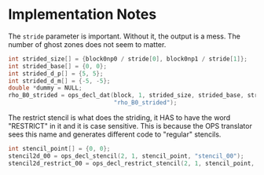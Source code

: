 # Implementation Notes

The `stride` parameter is important. Without it, the output is a mess. The number of ghost zones does not seem to
matter.

```c
int strided_size[] = {block0np0 / stride[0], block0np1 / stride[1]};
int strided_base[] = {0, 0};
int strided_d_p[] = {5, 5};
int strided_d_m[] = {-5, -5};
double *dummy = NULL;
rho_B0_strided = ops_decl_dat(block, 1, strided_size, strided_base, strided_d_m, strided_d_p, stride, dummy, "double",
                              "rho_B0_strided");
```

The restrict stencil is what does the striding, it HAS to have the word "RESTRICT" in it and it is case sensitive. This
is because the OPS translator sees this name and generates different code to "regular" stencils.

```c
int stencil_point[] = {0, 0};
stencil2d_00 = ops_decl_stencil(2, 1, stencil_point, "stencil_00");
stencil2d_restrict_00 = ops_decl_restrict_stencil(2, 1, stencil_point, stride, "stencil_RESTRICT_00");
```
